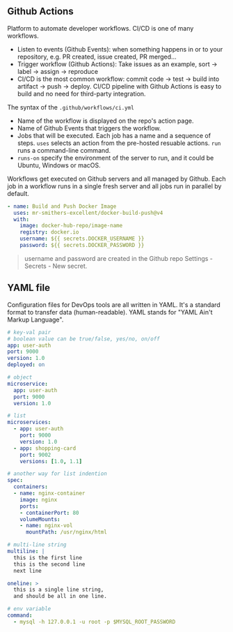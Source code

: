 ## Github Actions
Platform to automate developer workflows. CI/CD is one of many workflows.

- Listen to events (Github Events): when something happens in or to your repository, e.g. PR created, issue created, PR merged...
- Trigger workflow (Github Actions): Take issues as an example, sort -> label -> assign -> reproduce
- CI/CD is the most common workflow: commit code -> test -> build into artifact -> push -> deploy. CI/CD pipeline with Github Actions is easy to build and no need for third-party integration.

The syntax of the `.github/workflows/ci.yml`
- Name of the workflow is displayed on the repo's action page.
- Name of Github Events that triggers the workflow.
- Jobs that will be executed. Each job has a name and a sequence of steps. `uses` selects an action from the pre-hosted resuable actions. `run` runs a command-line command. 
- `runs-on` specify the environment of the server to run, and it could be Ubuntu, Windows or macOS.

Workflows get executed on Github servers and all managed by Github. Each job in a workflow runs in a single fresh server and all jobs run in parallel by default.

```yaml
- name: Build and Push Docker Image
  uses: mr-smithers-excellent/docker-build-push@v4
  with:
    image: docker-hub-repo/image-name
    registry: docker.io
    username: ${{ secrets.DOCKER_USERNAME }}
    password: ${{ secrets.DOCKER_PASSWORD }}
```

> username and password are created in the Github repo Settings - Secrets - New secret.

## YAML file
Configuration files for DevOps tools are all written in YAML. It's a standard format to transfer data (human-readable). YAML stands for "YAML Ain't Markup Language". 

```yaml
# key-val pair
# boolean value can be true/false, yes/no, on/off
app: user-auth
port: 9000
version: 1.0
deployed: on

# object
microservice:
  app: user-auth
  port: 9000
  version: 1.0

# list
microservices:
  - app: user-auth
    port: 9000
    version: 1.0
  - app: shopping-card
    port: 9002
    versions: [1.0, 1.1]

# another way for list indention
spec:
  containers:
  - name: nginx-container
    image: nginx
    ports:
    - containerPort: 80
    volumeMounts:
    - name: nginx-vol
      mountPath: /usr/nginx/html

# multi-line string
multiline: |
  this is the first line
  this is the second line
  next line

oneline: >
  this is a single line string,
  and should be all in one line.

# env variable
command: 
  - mysql -h 127.0.0.1 -u root -p $MYSQL_ROOT_PASSWORD
```
